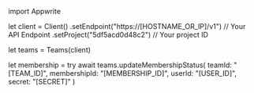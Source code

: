 import Appwrite

let client = Client()
    .setEndpoint("https://[HOSTNAME_OR_IP]/v1") // Your API Endpoint
    .setProject("5df5acd0d48c2") // Your project ID

let teams = Teams(client)

let membership = try await teams.updateMembershipStatus(
    teamId: "[TEAM_ID]",
    membershipId: "[MEMBERSHIP_ID]",
    userId: "[USER_ID]",
    secret: "[SECRET]"
)

